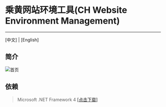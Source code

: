 # 乘黄网站环境工具(CH Website Environment Management)

------
[中文] | [English]

## 简介

 ![首页][1]


## 依赖

> Microsoft .NET Framework 4 [  \[点击下载\]][2]


  [1]: https://i.loli.net/2020/04/09/8ty1bQhq2BH6oIG.png
  [2]: https://www.microsoft.com/zh-cn/download/details.aspx?id=17718